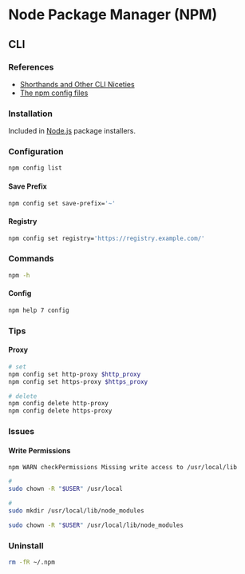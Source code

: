 # Node Package Manager (NPM)

## CLI

### References

- [Shorthands and Other CLI Niceties](https://docs.npmjs.com/misc/config#shorthands-and-other-cli-niceties)
- [The npm config files](https://docs.npmjs.com/files/npmrc)

### Installation

Included in [Node.js](/nodejs.md) package installers.

### Configuration

```sh
npm config list
```

#### Save Prefix

```sh
npm config set save-prefix='~'
```

#### Registry

```sh
npm config set registry='https://registry.example.com/'
```

### Commands

```sh
npm -h
```

#### Config

```sh
npm help 7 config
```

### Tips

#### Proxy

```sh
# set
npm config set http-proxy $http_proxy
npm config set https-proxy $https_proxy

# delete
npm config delete http-proxy
npm config delete https-proxy
```

### Issues

#### Write Permissions

```log
npm WARN checkPermissions Missing write access to /usr/local/lib
```

```sh
#
sudo chown -R "$USER" /usr/local

#
sudo mkdir /usr/local/lib/node_modules

sudo chown -R "$USER" /usr/local/lib/node_modules
```

### Uninstall

```sh
rm -fR ~/.npm
```
